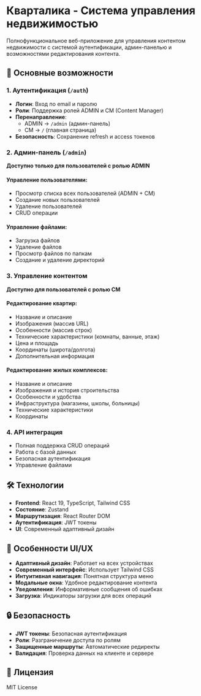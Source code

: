 # Кварталика - Система управления недвижимостью

Полнофункциональное веб-приложение для управления контентом недвижимости с системой аутентификации, админ-панелью и возможностями редактирования контента.

## 🚀 Основные возможности

### 1. Аутентификация (`/auth`)
- **Логин**: Вход по email и паролю
- **Роли**: Поддержка ролей ADMIN и CM (Content Manager)
- **Перенаправление**: 
  - ADMIN → `/admin` (админ-панель)
  - CM → `/` (главная страница)
- **Безопасность**: Сохранение refresh и access токенов

### 2. Админ-панель (`/admin`)
**Доступно только для пользователей с ролью ADMIN**

#### Управление пользователями:
- Просмотр списка всех пользователей (ADMIN + CM)
- Создание новых пользователей
- Удаление пользователей
- CRUD операции

#### Управление файлами:
- Загрузка файлов
- Удаление файлов
- Просмотр файлов по папкам
- Создание и удаление директорий

### 3. Управление контентом
**Доступно для пользователей с ролью CM**

#### Редактирование квартир:
- Название и описание
- Изображения (массив URL)
- Особенности (массив строк)
- Технические характеристики (комнаты, ванные, этаж)
- Цена и площадь
- Координаты (широта/долгота)
- Дополнительная информация

#### Редактирование жилых комплексов:
- Название и описание
- Изображения и история строительства
- Особенности и удобства
- Инфраструктура (магазины, школы, больницы)
- Технические характеристики
- Координаты

### 4. API интеграция
- Полная поддержка CRUD операций
- Работа с базой данных
- Безопасная аутентификация
- Управление файлами

## 🛠 Технологии

- **Frontend**: React 19, TypeScript, Tailwind CSS
- **Состояние**: Zustand
- **Маршрутизация**: React Router DOM
- **Аутентификация**: JWT токены
- **UI**: Современный адаптивный дизайн

## 🎨 Особенности UI/UX

- **Адаптивный дизайн**: Работает на всех устройствах
- **Современный интерфейс**: Использует Tailwind CSS
- **Интуитивная навигация**: Понятная структура меню
- **Модальные окна**: Удобное редактирование контента
- **Уведомления**: Информативные сообщения об ошибках
- **Загрузка**: Индикаторы загрузки для всех операций

## 🔒 Безопасность

- **JWT токены**: Безопасная аутентификация
- **Роли**: Разграничение доступа по ролям
- **Защищенные маршруты**: Автоматические редиректы
- **Валидация**: Проверка данных на клиенте и сервере

## 📝 Лицензия

MIT License